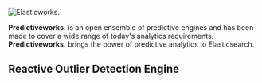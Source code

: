 ![Elasticworks.](https://raw.githubusercontent.com/skrusche63/spark-outlier/master/images/predictiveworks.png)

**Predictiveworks.** is an open ensemble of predictive engines and has been made to cover a wide range of today's analytics requirements. **Predictiveworks.**  brings the power of predictive analytics to Elasticsearch.

## Reactive Outlier Detection Engine
